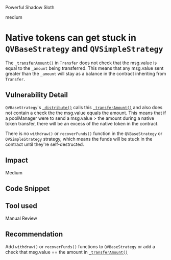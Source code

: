 Powerful Shadow Sloth

medium

# Native tokens can get stuck in `QVBaseStrategy` and `QVSimpleStrategy`

The [`_transferAmount()`](https://github.com/allo-protocol/allo-v2/blob/851571c27df5c16f6586ece2a1cb6fd0acf04ec9/contracts/core/libraries/Transfer.sol#L87) in `Transfer` does not check that the msg.value is equal to the `_amount` being transferred.  This means that any msg.value sent greater than the `_amount` will stay as a balance in the contract inheriting from `Transfer`.

## Vulnerability Detail

`QVBaseStrategy`'s [`_distribute()`](https://github.com/allo-protocol/allo-v2/blob/851571c27df5c16f6586ece2a1cb6fd0acf04ec9/contracts/strategies/qv-base/QVBaseStrategy.sol#L436) calls this [`_transferAmount()`](https://github.com/allo-protocol/allo-v2/blob/851571c27df5c16f6586ece2a1cb6fd0acf04ec9/contracts/strategies/qv-base/QVBaseStrategy.sol#L456C23-L456C23) and also does not contain a check the the msg.value equals the amount.  This means that if a poolManager were to send a msg.value > the amount during a native token transfer, there will be an excess of the native token in the contract.

There is no `withdraw()` or `recoverFunds()` function in the `QVBaseStrategy` or `QVSimpleStrategy` strategy, which means the funds will be stuck in the contract until they're self-destructed.

## Impact

Medium

## Code Snippet

## Tool used

Manual Review

## Recommendation

Add `withdraw()` or `recoverFunds()` functions to `QVBaseStrategy` or add a check that msg.value == the amount in [`_transferAmount()`](https://github.com/allo-protocol/allo-v2/blob/851571c27df5c16f6586ece2a1cb6fd0acf04ec9/contracts/core/libraries/Transfer.sol#L87)